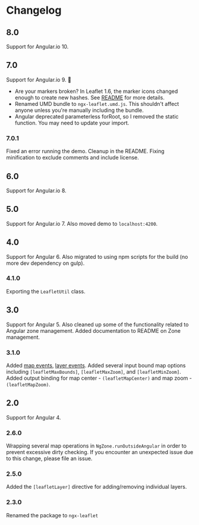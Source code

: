 # Changelog

## 8.0
Support for Angular.io 10.

## 7.0
Support for Angular.io 9. 🎉

- Are your markers broken? In Leaflet 1.6, the marker icons changed enough to create new hashes. See [README](https://github.com/Asymmetrik/ngx-leaflet/blob/master/README.md#a-note-about-markers) for more details.
- Renamed UMD bundle to `ngx-leaflet.umd.js`. This shouldn't affect anyone unless you're manually including the bundle.
- Angular deprecated parameterless forRoot, so I removed the static function. You may need to update your import.

### 7.0.1
Fixed an error running the demo.
Cleanup in the README.
Fixing minification to exclude comments and include license.


## 6.0
Support for Angular.io 8.


## 5.0
Support for Angular.io 7.
Also moved demo to `localhost:4200`.


## 4.0
Support for Angular 6.
Also migrated to using npm scripts for the build (no more dev dependency on gulp).

### 4.1.0
Exporting the `LeafletUtil` class.


## 3.0
Support for Angular 5. Also cleaned up some of the functionality related to Angular zone management.
Added documentation to README on Zone management.

### 3.1.0
Added [map events](#map-events), [layer events](#layer-events).
Added several input bound map options including ```[leafletMaxBounds]```, ```[leafletMaxZoom]```, and ```[leafletMinZoom]```.
Added output binding for map center - ```(leafletMapCenter)``` and map zoom - ```(leafletMapZoom)```.


## 2.0
Support for Angular 4.

### 2.6.0 
Wrapping several map operations in ```NgZone.runOutsideAngular``` in order to prevent excessive dirty checking.
If you encounter an unexpected issue due to this change, please file an issue.

### 2.5.0
Added the ```[leafletLayer]``` directive for adding/removing individual layers.

### 2.3.0
Renamed the package to ```ngx-leaflet```
